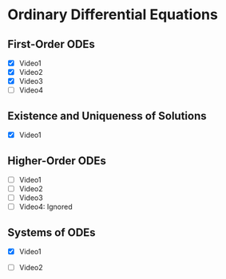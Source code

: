 
# Ordinary Differential Equations

## First-Order ODEs

- [x] Video1
- [x] Video2
- [x] Video3
- [ ] Video4

## Existence and Uniqueness of Solutions

- [x] Video1

## Higher-Order ODEs

- [ ] Video1
- [ ] Video2
- [ ] Video3
- [ ] Video4: Ignored

## Systems of ODEs

- [x] Video1
- [ ] Video2

